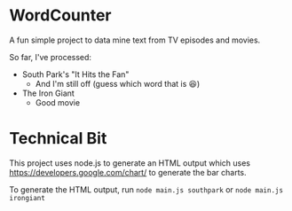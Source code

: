 # WordCounter
A fun simple project to data mine text from TV episodes and movies.

So far, I've processed:
* South Park's "It Hits the Fan"
	* And I'm still off (guess which word that is :laughing:)
* The Iron Giant
	* Good movie

# Technical Bit
This project uses node.js to generate an HTML output which uses https://developers.google.com/chart/ to generate the bar charts.

To generate the HTML output, run `node main.js southpark` or `node main.js irongiant`
